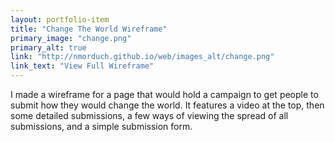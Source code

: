 ```yaml
---
layout: portfolio-item
title: "Change The World Wireframe"
primary_image: "change.png"
primary_alt: true
link: "http://nmorduch.github.io/web/images_alt/change.png"
link_text: "View Full Wireframe"
---
```


I made a wireframe for a page that would hold a campaign to get people to submit how they would change the world. It features a video at the top, then some detailed submissions, a few ways of viewing the spread of all submissions, and a simple submission form.

